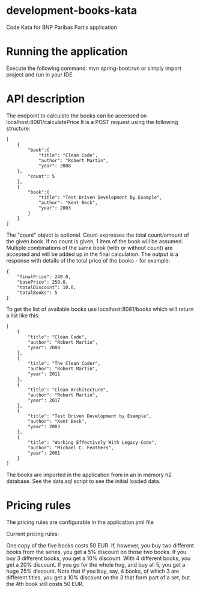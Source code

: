 # development-books-kata
Code Kata for BNP Paribas Fortis application

# Running the application

Execute the following command:
mvn spring-boot:run
or simply import project and run in your IDE.

# API description

The endpoint to calculate the books can be accessed on localhost:8081/calculatePrice
It is a POST request using the following structure:

````
[
    {
        "book":{
            "title": "Clean Code",
            "author": "Robert Martin",
            "year": 2008
    },
        "count": 5
    },
    {
        "book":{
            "title": "Test Driven Development by Example",
            "author": "Kent Beck",
            "year": 2003
        }
    }
]
````

The "count" object is optional. Count expresses the total count/amount of the given book. If no count is given, 1 item of the book will be assumed.
Multiple combinations of the same book (with or without count) are accepted and will be added up in the final calculation.
The output is a response with details of the total price of the books - for example:

````
{
    "finalPrice": 240.0,
    "basePrice": 250.0,
    "totalDiscount": 10.0,
    "totalBooks": 5
}
````

To get the list of available books use localhost:8081/books which will return a list like this:

````
[
    {
        "title": "Clean Code",
        "author": "Robert Martin",
        "year": 2008
    },
    {
        "title": "The Clean Coder",
        "author": "Robert Martin",
        "year": 2011
    },
    {
        "title": "Clean Architecture",
        "author": "Robert Martin",
        "year": 2017
    },
    {
        "title": "Test Driven Development by Example",
        "author": "Kent Beck",
        "year": 2003
    },
    {
        "title": "Working Effectively With Legacy Code",
        "author": "Michael C. Feathers",
        "year": 2001
    }
]
````

The books are imported in the application from in an in memory h2 database. 
See the data.sql script to see the initial loaded data.


# Pricing rules

The pricing rules are configurable in the application.yml file

Current pricing rules:

One copy of the five books costs 50 EUR.
If, however, you buy two different books from the series, you get a 5% discount on those two books.
If you buy 3 different books, you get a 10% discount.
With 4 different books, you get a 20% discount.
If you go for the whole hog, and buy all 5, you get a huge 25% discount.
Note that if you buy, say, 4 books, of which 3 are different titles, you get a 10% discount on the 3 that form part of a set, but the 4th book still costs 50 EUR.